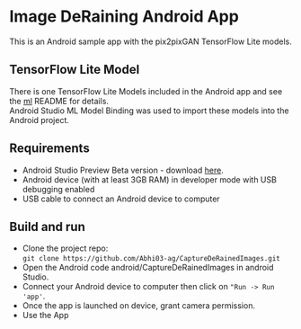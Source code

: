 # Image DeRaining Android App

This is an Android sample app with the pix2pixGAN TensorFlow Lite models.   


## TensorFlow Lite Model
There is one TensorFlow Lite Models included in the Android app and see the [ml](../ml/) README for details.  
Android Studio ML Model Binding was used to import these models into the Android project.

## Requirements
* Android Studio Preview Beta version - download [here](https://developer.android.com/studio/preview).
* Android device (with at least 3GB RAM) in developer mode with USB debugging enabled
* USB cable to connect an Android device to computer

## Build and run
* Clone the project repo:  
`git clone https://github.com/Abhi03-ag/CaptureDeRainedImages.git`  
* Open the Android code android/CaptureDeRainedImages in android Studio.
* Connect your Android device to computer then click on `"Run -> Run 'app'`.
* Once the app is launched on device, grant camera permission.
* Use the App
